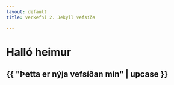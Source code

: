 ```yaml
---
layout: default
title: verkefni 2. Jekyll vefsíða

---
```


# Halló heimur

## {{ "Þetta er nýja vefsíðan mín" | upcase }}